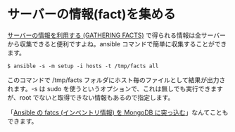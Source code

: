 # サーバーの情報(fact)を集める

[サーバーの情報を利用する (GATHERING FACTS)](gathering-facts) で得られる情報は全サーバーから収集できると便利ですよね。ansible コマンドで簡単に収集することができます。

```
$ ansible -s -m setup -i hosts -t /tmp/facts all
```

このコマンドで /tmp/facts フォルダにホスト毎のファイルとして結果が出力されます。-s は sudo を使うというオプションで、これは無しでも実行できますが、root でないと取得できない情報もあるので指定します。

「[Ansible の fatcs (インベントリ情報) を MongoDB に突っ込む](http://blog.1q77.com/2013/10/ansible-fatcs/)」なんてこともできます。

